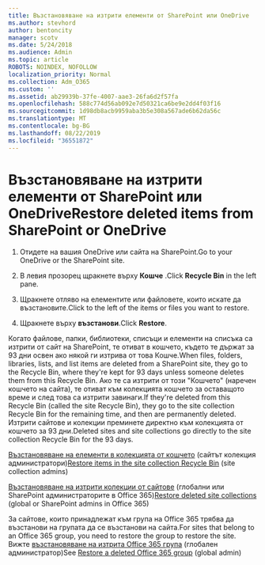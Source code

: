 ```yaml
---
title: Възстановяване на изтрити елементи от SharePoint или OneDrive
ms.author: stevhord
author: bentoncity
manager: scotv
ms.date: 5/24/2018
ms.audience: Admin
ms.topic: article
ROBOTS: NOINDEX, NOFOLLOW
localization_priority: Normal
ms.collection: Adm_O365
ms.custom: ''
ms.assetid: ab29939b-37fe-4007-aae3-26fa6d2f57fa
ms.openlocfilehash: 588c774d56ab092e7d50321ca6be9e2dd4f03f16
ms.sourcegitcommit: 1d98db8acb9959aba3b5e308a567ade6b62da56c
ms.translationtype: MT
ms.contentlocale: bg-BG
ms.lasthandoff: 08/22/2019
ms.locfileid: "36551872"
---
```

# <a name="restore-deleted-items-from-sharepoint-or-onedrive"></a><span data-ttu-id="99932-102">Възстановяване на изтрити елементи от SharePoint или OneDrive</span><span class="sxs-lookup"><span data-stu-id="99932-102">Restore deleted items from SharePoint or OneDrive</span></span>

1. <span data-ttu-id="99932-103">Отидете на вашия OneDrive или сайта на SharePoint.</span><span class="sxs-lookup"><span data-stu-id="99932-103">Go to your OneDrive or the SharePoint site.</span></span>
    
2. <span data-ttu-id="99932-104">В левия прозорец щракнете върху **Кошче** .</span><span class="sxs-lookup"><span data-stu-id="99932-104">Click **Recycle Bin** in the left pane.</span></span> 
    
3. <span data-ttu-id="99932-105">Щракнете отляво на елементите или файловете, които искате да възстановите.</span><span class="sxs-lookup"><span data-stu-id="99932-105">Click to the left of the items or files you want to restore.</span></span>
    
4. <span data-ttu-id="99932-106">Щракнете върху **възстанови**.</span><span class="sxs-lookup"><span data-stu-id="99932-106">Click **Restore**.</span></span> 
    
<span data-ttu-id="99932-107">Когато файлове, папки, библиотеки, списъци и елементи на списъка са изтрити от сайт на SharePoint, те отиват в кошчето, където те държат за 93 дни освен ако някой ги изтрива от това Кошче.</span><span class="sxs-lookup"><span data-stu-id="99932-107">When files, folders, libraries, lists, and list items are deleted from a SharePoint site, they go to the Recycle Bin, where they're kept for 93 days unless someone deletes them from this Recycle Bin.</span></span> <span data-ttu-id="99932-108">Ако те са изтрити от този "Кошчето" (наречен кошчето на сайта), те отиват към колекцията кошчето за оставащото време и след това са изтрити завинаги.</span><span class="sxs-lookup"><span data-stu-id="99932-108">If they're deleted from this Recycle Bin (called the site Recycle Bin), they go to the site collection Recycle Bin for the remaining time, and then are permanently deleted.</span></span> <span data-ttu-id="99932-109">Изтрити сайтове и колекции преминете директно към колекцията от кошчето за 93 дни.</span><span class="sxs-lookup"><span data-stu-id="99932-109">Deleted sites and site collections go directly to the site collection Recycle Bin for the 93 days.</span></span>
  
<span data-ttu-id="99932-110">[Възстановяване на елементи в колекцията от кошчето](https://go.microsoft.com/fwlink/?linkid=867800) (сайтът колекция администратори)</span><span class="sxs-lookup"><span data-stu-id="99932-110">[Restore items in the site collection Recycle Bin](https://go.microsoft.com/fwlink/?linkid=867800) (site collection admins)</span></span> 
  
<span data-ttu-id="99932-111">[Възстановяване на изтрити колекции от сайтове](https://go.microsoft.com/fwlink/?linkid=867660) (глобални или SharePoint администраторите в Office 365)</span><span class="sxs-lookup"><span data-stu-id="99932-111">[Restore deleted site collections](https://go.microsoft.com/fwlink/?linkid=867660) (global or SharePoint admins in Office 365)</span></span> 
  
<span data-ttu-id="99932-112">За сайтове, които принадлежат към група на Office 365 трябва да възстанови на групата да се възстанови на сайта.</span><span class="sxs-lookup"><span data-stu-id="99932-112">For sites that belong to an Office 365 group, you need to restore the group to restore the site.</span></span> <span data-ttu-id="99932-113">Вижте [възстановяване на изтрита Office 365 група](https://go.microsoft.com/fwlink/?linkid=867802) (глобален администратор)</span><span class="sxs-lookup"><span data-stu-id="99932-113">See [Restore a deleted Office 365 group](https://go.microsoft.com/fwlink/?linkid=867802) (global admin)</span></span> 
  

